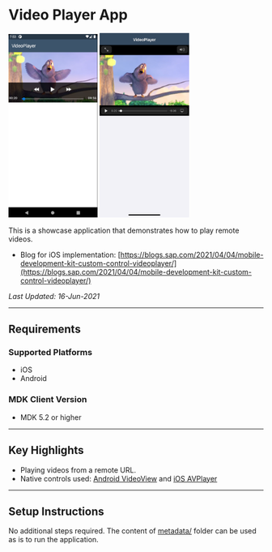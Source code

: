 # Video Player App

<img src="Screenshots/android.png" width="35%"> <img src="Screenshots/ios.png" width="35%">

This is a showcase application that demonstrates how to play remote videos.

* Blog for iOS implementation: [https://blogs.sap.com/2021/04/04/mobile-development-kit-custom-control-videoplayer/](https://blogs.sap.com/2021/04/04/mobile-development-kit-custom-control-videoplayer/)

*Last Updated: 16-Jun-2021*

***

## Requirements

### Supported Platforms

* iOS
* Android

### MDK Client Version

* MDK 5.2 or higher

***

## Key Highlights

* Playing videos from a remote URL.
* Native controls used: [Android VideoView](https://developer.android.com/reference/android/widget/VideoView) and [iOS AVPlayer](https://developer.apple.com/documentation/avfoundation/avplayer)

***

## Setup Instructions

No additional steps required. The content of [metadata/](metadata/) folder can be used as is to run the application.
